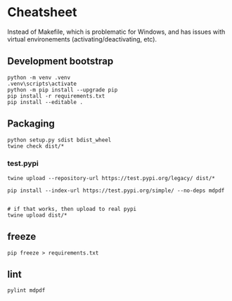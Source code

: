 # Cheatsheet 

Instead of Makefile, which is problematic for Windows, and has issues with virtual environements (activating/deactivating, etc).

## Development bootstrap
	python -m venv .venv
	.venv\scripts\activate
	python -m pip install --upgrade pip
	pip install -r requirements.txt
	pip install --editable .


## Packaging 
	python setup.py sdist bdist_wheel
	twine check dist/* 

### test.pypi

	twine upload --repository-url https://test.pypi.org/legacy/ dist/*

	pip install --index-url https://test.pypi.org/simple/ --no-deps mdpdf


	# if that works, then upload to real pypi
	twine upload dist/*
	
## freeze

    pip freeze > requirements.txt

## lint

	pylint mdpdf

